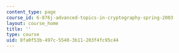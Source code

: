 ```yaml
---
content_type: page
course_id: 6-876j-advanced-topics-in-cryptography-spring-2003
layout: course_home
title: ''
type: course
uid: 8fa0f53b-497c-5540-3b11-203f4fc95c44
---
```

